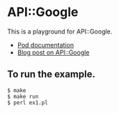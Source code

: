 # API::Google

This is a playground for API::Google.
- [Pod documentation](https://metacpan.org/pod/API::Google)
- [Blog post on API::Google](https://www.kianmeng.org/2019/02/perl-modules-of-week-2019-week-05.html)

## To run the example.
```
$ make
$ make run
$ perl ex1.pl
```

